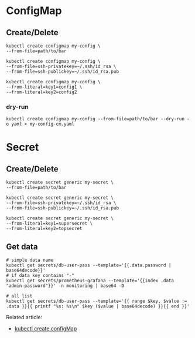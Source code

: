 # ConfigMap

## Create/Delete

```shell
kubectl create configmap my-config \
--from-file=path/to/bar

kubectl create configmap my-config \
--from-file=ssh-privatekey=~/.ssh/id_rsa \
--from-file=ssh-publickey=~/.ssh/id_rsa.pub

kubectl create configmap my-config \
--from-literal=key1=config1 \
--from-literal=key2=config2
```

### dry-run

```shell
kubectl create configmap my-config --from-file=path/to/bar --dry-run -o yaml > my-config-cm.yaml
```

# Secret

## Create/Delete

```shell
kubectl create secret generic my-secret \
--from-file=path/to/bar

kubectl create secret generic my-secret \
--from-file=ssh-privatekey=~/.ssh/id_rsa \
--from-file=ssh-publickey=~/.ssh/id_rsa.pub

kubectl create secret generic my-secret \
--from-literal=key1=supersecret \
--from-literal=key2=topsecret
```

## Get data

```shell
# simple data name
kubectl get secrets/db-user-pass --template='{{.data.password | base64decode}}'
# if data key contains "-"
kubectl get secrets/prometheus-grafana --template='{{index .data "admin-password"}}' -n monitoring | base64 -D

# all list
kubectl get secrets/db-user-pass --template='{{ range $key, $value := .data }}{{ printf "%s: %s\n" $key ($value | base64decode) }}{{ end }}'
```

Related article:

* [kubectl create configMap][kubectl_create_configmap]

[kubectl_create_configmap]:<https://jamesdefabia.github.io/docs/user-guide/kubectl/kubectl_create_configmap/>
